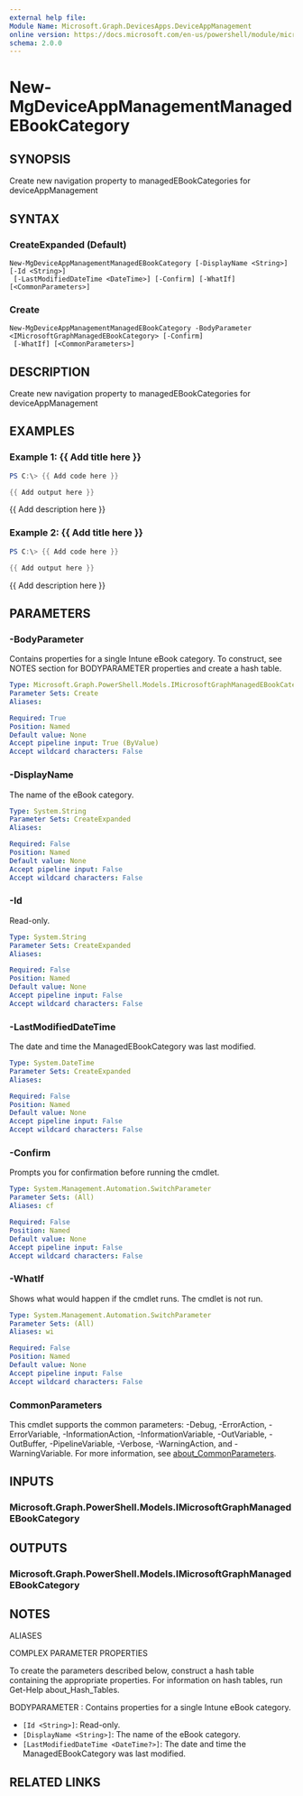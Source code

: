 ```yaml
---
external help file:
Module Name: Microsoft.Graph.DevicesApps.DeviceAppManagement
online version: https://docs.microsoft.com/en-us/powershell/module/microsoft.graph.devicesapps.deviceappmanagement/new-mgdeviceappmanagementmanagedebookcategory
schema: 2.0.0
---
```


# New-MgDeviceAppManagementManagedEBookCategory

## SYNOPSIS
Create new navigation property to managedEBookCategories for deviceAppManagement

## SYNTAX

### CreateExpanded (Default)
```
New-MgDeviceAppManagementManagedEBookCategory [-DisplayName <String>] [-Id <String>]
 [-LastModifiedDateTime <DateTime>] [-Confirm] [-WhatIf] [<CommonParameters>]
```

### Create
```
New-MgDeviceAppManagementManagedEBookCategory -BodyParameter <IMicrosoftGraphManagedEBookCategory> [-Confirm]
 [-WhatIf] [<CommonParameters>]
```

## DESCRIPTION
Create new navigation property to managedEBookCategories for deviceAppManagement

## EXAMPLES

### Example 1: {{ Add title here }}
```powershell
PS C:\> {{ Add code here }}

{{ Add output here }}
```

{{ Add description here }}

### Example 2: {{ Add title here }}
```powershell
PS C:\> {{ Add code here }}

{{ Add output here }}
```

{{ Add description here }}

## PARAMETERS

### -BodyParameter
Contains properties for a single Intune eBook category.
To construct, see NOTES section for BODYPARAMETER properties and create a hash table.

```yaml
Type: Microsoft.Graph.PowerShell.Models.IMicrosoftGraphManagedEBookCategory
Parameter Sets: Create
Aliases:

Required: True
Position: Named
Default value: None
Accept pipeline input: True (ByValue)
Accept wildcard characters: False
```

### -DisplayName
The name of the eBook category.

```yaml
Type: System.String
Parameter Sets: CreateExpanded
Aliases:

Required: False
Position: Named
Default value: None
Accept pipeline input: False
Accept wildcard characters: False
```

### -Id
Read-only.

```yaml
Type: System.String
Parameter Sets: CreateExpanded
Aliases:

Required: False
Position: Named
Default value: None
Accept pipeline input: False
Accept wildcard characters: False
```

### -LastModifiedDateTime
The date and time the ManagedEBookCategory was last modified.

```yaml
Type: System.DateTime
Parameter Sets: CreateExpanded
Aliases:

Required: False
Position: Named
Default value: None
Accept pipeline input: False
Accept wildcard characters: False
```

### -Confirm
Prompts you for confirmation before running the cmdlet.

```yaml
Type: System.Management.Automation.SwitchParameter
Parameter Sets: (All)
Aliases: cf

Required: False
Position: Named
Default value: None
Accept pipeline input: False
Accept wildcard characters: False
```

### -WhatIf
Shows what would happen if the cmdlet runs.
The cmdlet is not run.

```yaml
Type: System.Management.Automation.SwitchParameter
Parameter Sets: (All)
Aliases: wi

Required: False
Position: Named
Default value: None
Accept pipeline input: False
Accept wildcard characters: False
```

### CommonParameters
This cmdlet supports the common parameters: -Debug, -ErrorAction, -ErrorVariable, -InformationAction, -InformationVariable, -OutVariable, -OutBuffer, -PipelineVariable, -Verbose, -WarningAction, and -WarningVariable. For more information, see [about_CommonParameters](http://go.microsoft.com/fwlink/?LinkID=113216).

## INPUTS

### Microsoft.Graph.PowerShell.Models.IMicrosoftGraphManagedEBookCategory

## OUTPUTS

### Microsoft.Graph.PowerShell.Models.IMicrosoftGraphManagedEBookCategory

## NOTES

ALIASES

COMPLEX PARAMETER PROPERTIES

To create the parameters described below, construct a hash table containing the appropriate properties. For information on hash tables, run Get-Help about_Hash_Tables.


BODYPARAMETER <IMicrosoftGraphManagedEBookCategory>: Contains properties for a single Intune eBook category.
  - `[Id <String>]`: Read-only.
  - `[DisplayName <String>]`: The name of the eBook category.
  - `[LastModifiedDateTime <DateTime?>]`: The date and time the ManagedEBookCategory was last modified.

## RELATED LINKS

